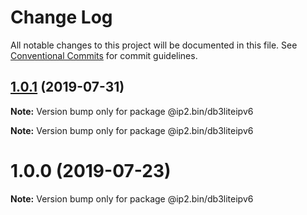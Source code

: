 # Change Log

All notable changes to this project will be documented in this file.
See [Conventional Commits](https://conventionalcommits.org) for commit guidelines.

## [1.0.1](https://github.com/honzahommer/node-ip2.bin/compare/v1.0.0...v1.0.1) (2019-07-31)

**Note:** Version bump only for package @ip2.bin/db3liteipv6







**Note:** Version bump only for package @ip2.bin/db3liteipv6





# 1.0.0 (2019-07-23)

**Note:** Version bump only for package @ip2.bin/db3liteipv6
